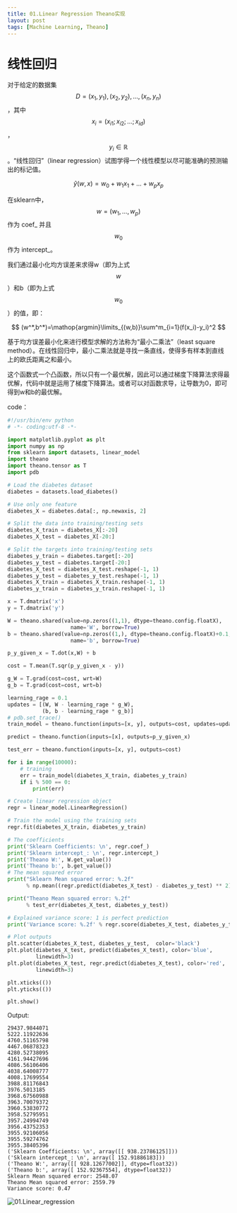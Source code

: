 ```yaml
---
title: 01.Linear Regression Theano实现
layout: post
tags: [Machine Learning, Theano]
---
```


# 线性回归 

对于给定的数据集$$D={(x_1,y_1),(x_2,y_2),...,(x_n,y_n)}$$，其中$$x_i=(x_{i1};x_{i2};...;x_{id})$$，$$y_i\in \mathbb{R}$$。“线性回归”（linear regression）试图学得一个线性模型以尽可能准确的预测输出的标记值。

$$
\hat{y}(w,x)=w_0+w_1x_1+...+w_px_p
$$

在sklearn中，$$w = (w_1, ..., w_p)$$ 作为 coef_ 并且 $$w_0$$ 作为 intercept_。

我们通过最小化均方误差来求得w（即为上式$$w$$）和b（即为上式$$w_0$$）的值，即：

$$
(w^*,b^*)=\mathop{argmin}\limits_{(w,b)}\sum^m_{i=1}(f(x_i)-y_i)^2
$$

基于均方误差最小化来进行模型求解的方法称为“最小二乘法”（least square method）。在线性回归中，最小二乘法就是寻找一条直线，使得多有样本到直线上的欧氏距离之和最小。

这个函数式一个凸函数，所以只有一个最优解，因此可以通过梯度下降算法求得最优解，代码中就是运用了梯度下降算法。或者可以对函数求导，让导数为0，即可得到w和b的最优解。

code：

```python 
#!/usr/bin/env python
# -*- coding:utf-8 -*-

import matplotlib.pyplot as plt
import numpy as np
from sklearn import datasets, linear_model
import theano
import theano.tensor as T
import pdb

# Load the diabetes dataset
diabetes = datasets.load_diabetes()

# Use only one feature
diabetes_X = diabetes.data[:, np.newaxis, 2]

# Split the data into training/testing sets
diabetes_X_train = diabetes_X[:-20]
diabetes_X_test = diabetes_X[-20:]

# Split the targets into training/testing sets
diabetes_y_train = diabetes.target[:-20]
diabetes_y_test = diabetes.target[-20:]
diabetes_X_test = diabetes_X_test.reshape(-1, 1)
diabetes_y_test = diabetes_y_test.reshape(-1, 1)
diabetes_X_train = diabetes_X_train.reshape(-1, 1)
diabetes_y_train = diabetes_y_train.reshape(-1, 1)

x = T.dmatrix('x')
y = T.dmatrix('y')

W = theano.shared(value=np.zeros((1,1), dtype=theano.config.floatX), 
                    name='W', borrow=True)
b = theano.shared(value=np.zeros((1,), dtype=theano.config.floatX)+0.1, 
                    name='b', borrow=True)

p_y_given_x = T.dot(x,W) + b

cost = T.mean(T.sqr(p_y_given_x - y))

g_W = T.grad(cost=cost, wrt=W)
g_b = T.grad(cost=cost, wrt=b)

learning_rage = 0.1
updates = [(W, W - learning_rage * g_W),
           (b, b - learning_rage * g_b)]
# pdb.set_trace()
train_model = theano.function(inputs=[x, y], outputs=cost, updates=updates)

predict = theano.function(inputs=[x], outputs=p_y_given_x)

test_err = theano.function(inputs=[x, y], outputs=cost)

for i in range(10000):
    # training
    err = train_model(diabetes_X_train, diabetes_y_train)
    if i % 500 == 0:
        print(err)

# Create linear regression object
regr = linear_model.LinearRegression()

# Train the model using the training sets
regr.fit(diabetes_X_train, diabetes_y_train)

# The coefficients
print('Sklearn Coefficients: \n', regr.coef_)
print('Sklearn intercept_: \n', regr.intercept_)
print('Theano W:', W.get_value())
print('Theano b:', b.get_value())
# The mean squared error
print("Sklearn Mean squared error: %.2f"
      % np.mean((regr.predict(diabetes_X_test) - diabetes_y_test) ** 2))

print("Theano Mean squared error: %.2f" 
      % test_err(diabetes_X_test, diabetes_y_test))

# Explained variance score: 1 is perfect prediction
print('Variance score: %.2f' % regr.score(diabetes_X_test, diabetes_y_test))

# Plot outputs
plt.scatter(diabetes_X_test, diabetes_y_test,  color='black')
plt.plot(diabetes_X_test, predict(diabetes_X_test), color='blue',
         linewidth=3)
plt.plot(diabetes_X_test, regr.predict(diabetes_X_test), color='red',
         linewidth=3)

plt.xticks(())
plt.yticks(())

plt.show()
```

Output:

```
29437.9844071
5222.11922636
4760.51165798
4467.06878323
4280.52738095
4161.94427696
4086.56106406
4038.64008777
4008.17699554
3988.81176843
3976.5013185
3968.67560988
3963.70079372
3960.53830772
3958.52795951
3957.24994749
3956.43752353
3955.92106056
3955.59274762
3955.38405396
('Sklearn Coefficients: \n', array([[ 938.23786125]]))
('Sklearn intercept_: \n', array([ 152.91886183]))
('Theano W:', array([[ 928.12677002]], dtype=float32))
('Theano b:', array([ 152.92367554], dtype=float32))
Sklearn Mean squared error: 2548.07
Theano Mean squared error: 2559.79
Variance score: 0.47

```


![01.Linear_regression](\blog\images\post-covers\01.Linear_regression.png)